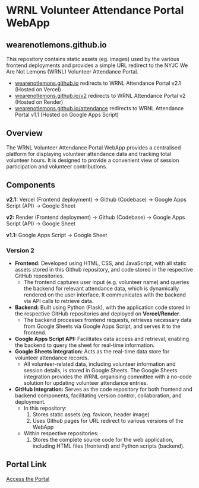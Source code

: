 # WRNL Volunteer Attendance Portal WebApp 

## wearenotlemons.github.io
This repository contains static assets (eg. images) used by the various frontend deployments and provides a simple URL redirect to the NYJC We Are Not Lemons (WRNL) Volunteer Attendance Portal.

- [wearenotlemons.github.io](https://wearenotlemons.github.io) redirects to WRNL Attendance Portal v2.1 (Hosted on Vercel)
- [wearenotlemons.github.io/v2](https://wearenotlemons.github.io/v2) redirects to WRNL Attendance Portal v2 (Hosted on Render)
- [wearenotlemons.github.io/attendance](https://wearenotlemons.github.io/attendance) redirects to WRNL Attendance Portal v1.1 (Hosted on Google Apps Script)

## Overview
The WRNL Volunteer Attendance Portal WebApp provides a centralised platform for displaying volunteer attendance data and tracking total volunteer hours. It is designed to provide a convenient view of session participation and volunteer contributions.

## Components

**v2.1:** Vercel (Frontend deployment) -> Github (Codebase) -> Google Apps Script (API) -> Google Sheet

**v2:** Render (Frontend deployment) -> Github (Codebase) -> Google Apps Script (API) -> Google Sheet

**v1.1:** Google Apps Script -> Google Sheet

### Version 2 
- **Frontend:** Developed using HTML, CSS, and JavaScript, with all static assets stored in this Github repository, and code stored in the respective GitHub repositories.
  - The frontend captures user input (e.g. volunteer name) and queries the backend for relevant attendance data, which is dynamically rendered on the user interface. It communicates with the backend via API calls to retrieve data.
- **Backend:** Built using Python (Flask), with the application code stored in the respective GitHub repositories and deployed on **Vercel/Render**.
  - The backend processes frontend requests, retrieves necessary data from Google Sheets via Google Apps Script, and serves it to the frontend.
- **Google Apps Script API:** Facilitates data access and retrieval, enabling the backend to query the sheet for real-time information.
- **Google Sheets Integration:** Acts as the real-time data store for volunteer attendance records.
  - All volunteer-related data, including volunteer information and session details, is stored in Google Sheets. The Google Sheets integration provides the WRNL organising committee with a no-code solution for updating volunteer attendance entries.
- **GitHub Integration:** Serves as the code repository for both frontend and backend components, facilitating version control, collaboration, and deployment.
  - In this repository:
    1. Stores static assets (eg. favicon, header image)
    2. Uses Github pages for URL redirect to various versions of the WebApp
  - Within respective repositories:
    1. Stores the complete source code for the web application, including HTML files (frontend) and Python scripts (backend). 

## Portal Link
[Access the Portal](https://wearenotlemons.github.io)
